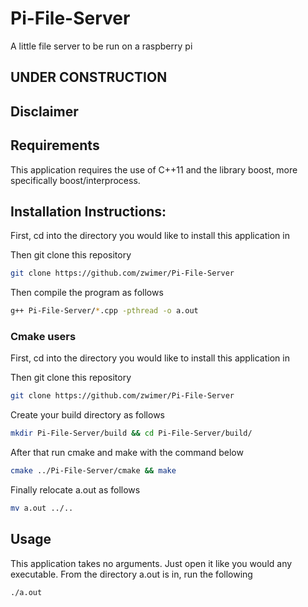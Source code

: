 # Pi-File-Server
A little file server to be run on a raspberry pi

## UNDER CONSTRUCTION


## Disclaimer


## Requirements

This application requires the use of C++11 and the library boost, more specifically boost/interprocess.

## Installation Instructions:

First, cd into the directory you would like to install this application in

Then git clone this repository
```bash
git clone https://github.com/zwimer/Pi-File-Server
```

Then compile the program as follows
```bash
g++ Pi-File-Server/*.cpp -pthread -o a.out
```

### Cmake users

First, cd into the directory you would like to install this application in

Then git clone this repository
```bash
git clone https://github.com/zwimer/Pi-File-Server
```

Create your build directory as follows
```bash
mkdir Pi-File-Server/build && cd Pi-File-Server/build/
```

After that run cmake and make with the command below
```bash
cmake ../Pi-File-Server/cmake && make
```

Finally relocate a.out as follows
```bash
mv a.out ../..
```

## Usage
This application takes no arguments. Just open it like you would any executable. From the directory a.out is in, run the following
```bash
./a.out
```
